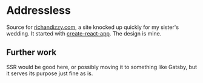 # Addressless

Source for [richandizzy.com](https://richandizzy.com), a site knocked up quickly for my sister's wedding. It started with [create-react-app](https://github.com/facebookincubator/create-react-app). The design is mine.

## Further work

SSR would be good here, or possibly moving it to something like Gatsby, but it serves its purpose just fine as is.
